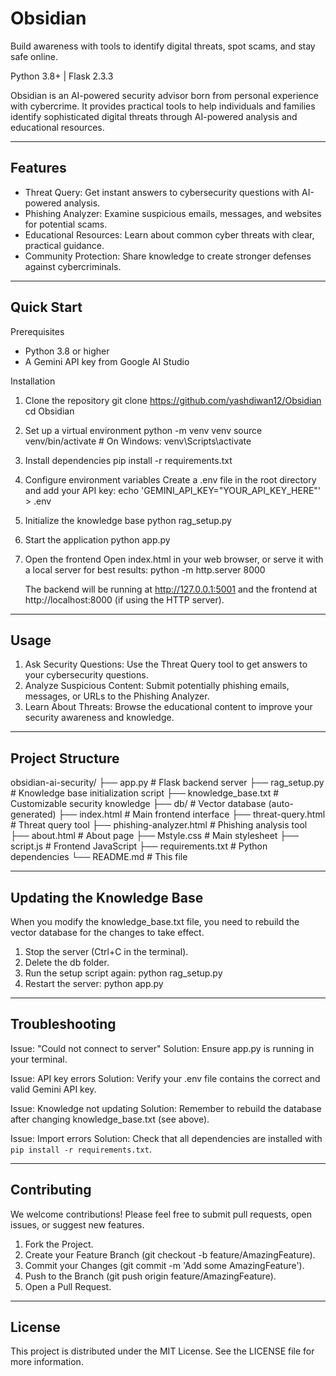 Obsidian
=================================================

Build awareness with tools to identify digital threats, spot scams, and stay safe online.

Python 3.8+ | Flask 2.3.3

Obsidian is an AI-powered security advisor born from personal experience with cybercrime. It provides practical tools to help individuals and families identify sophisticated digital threats through AI-powered analysis and educational resources.


-------------------------------------------------
Features
-------------------------------------------------

* Threat Query: Get instant answers to cybersecurity questions with AI-powered analysis.
* Phishing Analyzer: Examine suspicious emails, messages, and websites for potential scams.
* Educational Resources: Learn about common cyber threats with clear, practical guidance.
* Community Protection: Share knowledge to create stronger defenses against cybercriminals.

-------------------------------------------------
Quick Start
-------------------------------------------------

Prerequisites
* Python 3.8 or higher
* A Gemini API key from Google AI Studio

Installation
1. Clone the repository
   git clone https://github.com/yashdiwan12/Obsidian
   cd Obsidian

2. Set up a virtual environment
   python -m venv venv
   source venv/bin/activate  # On Windows: venv\Scripts\activate

3. Install dependencies
   pip install -r requirements.txt

4. Configure environment variables
   Create a .env file in the root directory and add your API key:
   echo 'GEMINI_API_KEY="YOUR_API_KEY_HERE"' > .env

5. Initialize the knowledge base
   python rag_setup.py

6. Start the application
   python app.py

7. Open the frontend
   Open index.html in your web browser, or serve it with a local server for best results:
   python -m http.server 8000
   
   The backend will be running at http://127.0.0.1:5001 and the frontend at http://localhost:8000 (if using the HTTP server).

-------------------------------------------------
Usage
-------------------------------------------------

1. Ask Security Questions: Use the Threat Query tool to get answers to your cybersecurity questions.
2. Analyze Suspicious Content: Submit potentially phishing emails, messages, or URLs to the Phishing Analyzer.
3. Learn About Threats: Browse the educational content to improve your security awareness and knowledge.

-------------------------------------------------
Project Structure
-------------------------------------------------

obsidian-ai-security/
├── app.py               # Flask backend server
├── rag_setup.py         # Knowledge base initialization script
├── knowledge_base.txt   # Customizable security knowledge
├── db/                  # Vector database (auto-generated)
├── index.html           # Main frontend interface
├── threat-query.html    # Threat query tool
├── phishing-analyzer.html # Phishing analysis tool
├── about.html           # About page
├── Mstyle.css           # Main stylesheet
├── script.js            # Frontend JavaScript
├── requirements.txt     # Python dependencies
└── README.md            # This file

-------------------------------------------------
Updating the Knowledge Base
-------------------------------------------------

When you modify the knowledge_base.txt file, you need to rebuild the vector database for the changes to take effect.

1. Stop the server (Ctrl+C in the terminal).
2. Delete the db folder.
3. Run the setup script again:
   python rag_setup.py
4. Restart the server:
   python app.py

-------------------------------------------------
Troubleshooting
-------------------------------------------------

Issue: "Could not connect to server"
Solution: Ensure app.py is running in your terminal.

Issue: API key errors
Solution: Verify your .env file contains the correct and valid Gemini API key.

Issue: Knowledge not updating
Solution: Remember to rebuild the database after changing knowledge_base.txt (see above).

Issue: Import errors
Solution: Check that all dependencies are installed with `pip install -r requirements.txt`.

-------------------------------------------------
Contributing
-------------------------------------------------

We welcome contributions! Please feel free to submit pull requests, open issues, or suggest new features.

1. Fork the Project.
2. Create your Feature Branch (git checkout -b feature/AmazingFeature).
3. Commit your Changes (git commit -m 'Add some AmazingFeature').
4. Push to the Branch (git push origin feature/AmazingFeature).
5. Open a Pull Request.

-------------------------------------------------
License
-------------------------------------------------

This project is distributed under the MIT License. See the LICENSE file for more information.
